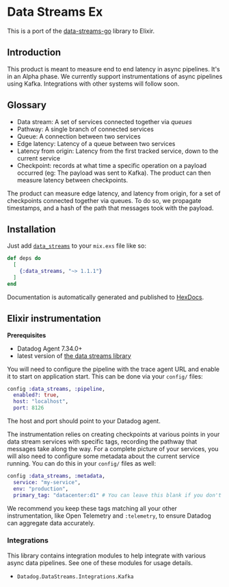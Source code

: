 # Data Streams Ex

This is a port of the [data-streams-go](https://github.com/DataDog/data-streams-go) library to Elixir.

## Introduction

This product is meant to measure end to end latency in async pipelines. It's in an Alpha phase. We currently support instrumentations of async pipelines using Kafka. Integrations with other systems will follow soon.

## Glossary

- Data stream: A set of services connected together via *queues*
- Pathway: A single branch of connected services
- Queue: A connection between two services
- Edge latency: Latency of a queue between two services
- Latency from origin: Latency from the first tracked service, down to the current service
- Checkpoint: records at what time a specific operation on a payload occurred (eg: The payload was sent to Kafka). The product can then measure latency between checkpoints.

The product can measure edge latency, and latency from origin, for a set of checkpoints connected together via queues.
To do so, we propagate timestamps, and a hash of the path that messages took with the payload.

## Installation

Just add [`data_streams`](https://hexdocs.pm/data_streams) to your `mix.exs` file like so:

<!-- {x-release-please-start-version} -->
```elixir
def deps do
  [
    {:data_streams, "~> 1.1.1"}
  ]
end
```
<!-- {x-release-please-end} -->

Documentation is automatically generated and published to [HexDocs](https://hexdocs.pm/data_streams).

## Elixir instrumentation

**Prerequisites**
- Datadog Agent 7.34.0+
- latest version of [the data streams library](https://github.com/stordco/data-streams-ex)

You will need to configure the pipeline with the trace agent URL and enable it to start on application start. This can be done via your `config/` files:

```elixir
config :data_streams, :pipeline,
  enabled?: true,
  host: "localhost",
  port: 8126
```

The host and port should point to your Datadog agent.

The instrumentation relies on creating checkpoints at various points in your data stream services with specific tags, recording the pathway that messages take along the way. For a complete picture of your services, you will also need to configure some metadata about the current service running. You can do this in your `config/` files as well:

```elixir
config :data_streams, :metadata,
  service: "my-service",
  env: "production",
  primary_tag: "datacenter:d1" # You can leave this blank if you don't have a primary tag.
```

We recommend you keep these tags matching all your other instrumentation, like Open Telemetry and `:telemetry`, to ensure Datadog can aggregate data accurately.

### Integrations

This library contains integration modules to help integrate with various async data pipelines. See one of these modules for usage details.

- `Datadog.DataStreams.Integrations.Kafka`
